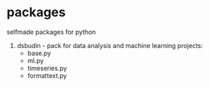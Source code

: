 # packages
selfmade packages for python

1. dsbudin - pack for data analysis and machine learning projects:
    - base.py
    - ml.py
    - timeseries.py
    - formattext.py

